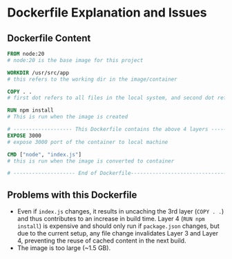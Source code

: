 # Dockerfile Explanation and Issues

## Dockerfile Content

```dockerfile
FROM node:20 
# node:20 is the base image for this project

WORKDIR /usr/src/app
# this refers to the working dir in the image/container

COPY . . 
# first dot refers to all files in the local system, and second dot refers to the pwd in image/container

RUN npm install 
# This is run when the image is created

# ------------------- This Dockerfile contains the above 4 layers ---------------------------------
EXPOSE 3000
# expose 3000 port of the container to local machine

CMD ["node", "index.js"]
# this is run when the image is converted to container

# -------------------- End of Dockerfile-------------------------------------------------
```

## Problems with this Dockerfile

- Even if `index.js` changes, it results in uncaching the 3rd layer (`COPY . .`) and thus contributes to an increase in build time. Layer 4 (`RUN npm install`) is expensive and should only run if `package.json` changes, but due to the current setup, any file change invalidates Layer 3 and Layer 4, preventing the reuse of cached content in the next build.
- The image is too large (~1.5 GB).

